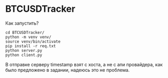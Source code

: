 # BTCUSDTracker
Как запустить?
```
cd BTCUSDTracker/
python -m venv venv/
source venv/bin/activate
pip install -r req.txt
python server.py
python client.py

```
В отправке серверу timestamp взят с хоста, а не с апи провайдера, как было предложено в задании, надеюсь это не проблема.